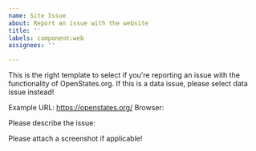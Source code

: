 ```yaml
---
name: Site Issue
about: Report an issue with the website
title: ''
labels: component:web
assignees: ''

---
```


This is the right template to select if you're reporting an issue with the functionality of OpenStates.org.
If this is a data issue, please select data issue instead!

Example URL: https://openstates.org/<path-to-page>
Browser: 

Please describe the issue:

Please attach a screenshot if applicable!

